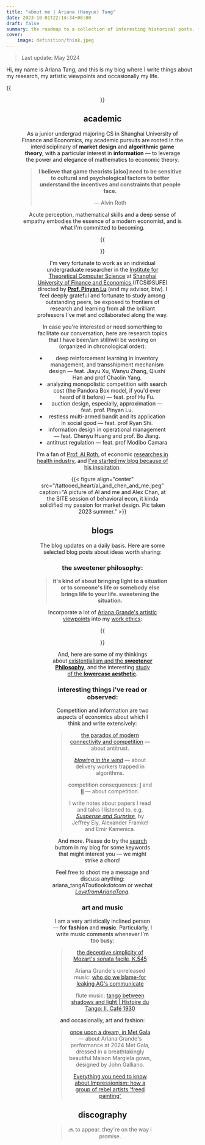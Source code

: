 ```yaml
---
title: "about me | Ariana (Haoyue) Tang"
date: 2023-10-01T22:14:34+08:00
draft: false
summary: the roadmap to a collection of interesting historical posts. freshly updated.
cover:
    image: definition/think.jpeg
---
```


> Last update: May 2024

Hi, my name is Ariana Tang, and this is my blog where I write things about my research, my artistic viewpoints and occasionally my life.

{{<figure align="center" src="/bio/profile_photo.jpeg" caption="August, 2023, Stanford. Canon EOS M50m2 EF-M15-45mm ƒ3.5-6.3 IS STM.">}}

## academic

As a junior undergrad majoring CS in Shanghai University of Finance and Economics, my academic pursuits are rooted in the interdisciplinary of **market design** and **algorithmic game theory**, with a particular interest in **information** –– to leverage the power and elegance of mathematics to economic theory.

> **I believe that game theorists [also] need to be sensitive to cultural and psychological factors to better understand the incentives and constraints that people face.**
>
> –– Alvin Roth

Acute perception, mathematical skills and a deep sense of empathy embodies the essence of a modern economist, and is what I'm committed to becoming.

{{<figure align="center" src="/auction_houses/jason.jpeg" caption="with my friends and professors at the WINE conference 2023">}}

I'm very fortunate to work as an individual undergraduate researcher in the [Institute for Theoretical Computer Science](https://itcs.sufe.edu.cn/LlChinese/main.psp) at [Shanghai University of Finance and Economics ](https://www.sufe.edu.cn/)(ITCS@SUFE) directed by [**Prof. Pinyan Lu**](http://pinyanlu.com/) (and my advisor, btw). I feel deeply grateful and fortunate to study among outstanding peers, be exposed to frontiers of research and learning from all the brilliant professors I've met and collaborated along the way.

In case you're interested or need somerthing to facilitate our conversation, here are research topics that I have been/am still/will be working on (organized in chronological order):

- deep reinforcement learning in inventory management, and transshipment mechanism design –– feat. Jiayu Xu, Wanyu Zhang, Qiushi Han and prof Chaolin Yang.
- analyzing monopolistic competition with search cost (the Pandora Box model, if you'd ever heard of it before) –– feat. prof Hu Fu.
- auction design, especially, approximation –– feat. prof. Pinyan Lu.
- restless multi-armed bandit and its application in social good –– feat. prof Ryan Shi.
- information design in operational management –– feat. Chenyu Huang and prof. Bo Jiang.
- antitrust regulation –– feat. prof Modibo Camara

I'm a fan of [Prof. Al Roth](https://web.stanford.edu/~alroth/), of economic [researches in health industry](/posts/kidney/), and [I've started my blog because of his inspiration](/posts/definition/).

{{< figure align="center" src="/tattooed_heart/al_and_chen_and_me.jpeg" caption="A picture of Al and me and Alex Chan, at the SITE session of behavioral econ, it kinda solidified my passion for market design. Pic taken 2023 summer." >}}

## blogs

The blog updates on a daily basis. Here are some selected blog posts about ideas worth sharing:

### the **sweetener philosophy**:

> **it's kind of about bringing light to a situation or to someone's life or somebody else brings life to your life. sweetening the situation.**

Incorporate a lot of [Ariana Grande's artistic viewpoints](/posts/b_graph/) into my [work ethics](/posts/just_like_magic/):

{{<figure align="center" src="/tattooed_heart/work_ethic.jpeg" caption="the post about [***my work ethics***](/posts/b_graph/): the more authentic and genuine it is, the better it will work for you">}}

And, here are some of my thinkings about [existentialism and the **sweetener Philosophy**](/posts/eternal_sunshine/), and the interesting [study of the **lowercase aesthetic**](/posts/lowercase_aesthetic/).

### interesting things i've read or observed:

Competition and information are two aspects of economics about which I think and write extensively:

> [the paradox of modern connectivity and competition](/posts/antitrust_mega_tech_companies/) –– about antitrust.
>
> [*blowing in the wind*](/posts/blowing_in_the_wind/) –– about delivery workers trapped in algorithms.
>
> competition consequences: [I](/posts/competitions_consequence/) and [II](/posts/competitions_consequence1/) –– about competition.
>
> I write notes about papers I read and talks I listened to. e.g. [*Suspense and Surprise*](/posts/suspense_n_surprise/), by Jeffrey Ely, Alexander Framkel and Emir Kamenica.

And more. Please do try the [search](/search/) buttom in my blog for some keywords that might interest you  –– we might strike a chord! 

Feel free to shoot me a message and discuss anything: ariana_tang*AT*outlook*dot*com or wechat <u>*LovefromArianaTang*</u>.

### art and music

I am a very artistically inclined person –– for **fashion** and **music**. Particularly, I write music comments whenever I'm too busy:

> [the deceptive simplicity of Mozart's sonata facile, K.545](/posts/grigory_sokolov/)
>
> Ariana Grande's unreleased music: [who do we blame-for leaking AG's communicate](/posts/communicate/)
>
> flute music: [tango between shadows and light | Histoire du Tango: II. Café 1930](/posts/history_du_tango_1930/)

and occasionally, art and fashion:

> [once upon a dream, in Met Gala](/posts/once_upon_a_dream/) –– about Ariana Grande's performance at 2024 Met Gala, dressed in a breathtakingly beautiful Maison Margiela gown, designed by John Galliano.
>
> [Everything you need to know about Impressionism: how a group of rebel artists 'freed painting'](/posts/monet_on_sale/)

## discography

> 🔜 to appear. they're on the way i promise.
